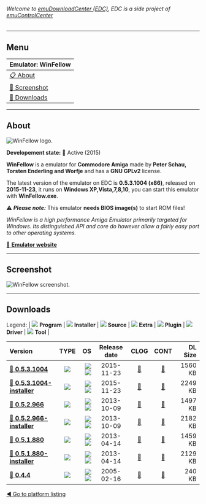 ###### Welcome to [emuDownloadCenter (EDC)](https://github.com/PhoenixInteractiveNL/emuDownloadCenter/wiki/), EDC is a side project of [emuControlCenter](https://github.com/PhoenixInteractiveNL/emuControlCenter/wiki/)
***
## Menu
| **Emulator: WinFellow** |
|:---------|
| [:clipboard: About](#about) |
| [:sunrise: Screenshot](#screenshot) |
| [:floppy_disk: Downloads](#downloads) |
***
## About
![](https://github.com/PhoenixInteractiveNL/emuDownloadCenter/wiki/images_emulator/winfellow_logo_200.jpg "WinFellow logo.")

**Developement state:** :large_blue_circle: Active (2015)

**WinFellow** is a emulator for **Commodore Amiga** made by **Peter Schau, Torsten Enderling and Worfje** and has a **GNU GPLv2** license.

The latest version of the emulator on EDC is **0.5.3.1004 (x86)**, released on **2015-11-23**, it runs on **Windows XP,Vista,7,8,10**, you can start this emulator with **WinFellow.exe**.

:warning: _**Please note:**_ This emulator **needs BIOS image(s)** to start ROM files!

_WinFellow is a high performance Amiga Emulator primarily targeted for Windows. Its distinguished API and core do however allow a fairly easy port to other operating systems._

[:link: **Emulator website**](http://petschau.github.io/WinFellow/)
***
## Screenshot
![](https://raw.githubusercontent.com/PhoenixInteractiveNL/emuDownloadCenter/master/hooks/winfellow/emulator_screen_01.jpg "WinFellow screenshot.")
***
## Downloads
Legend: | 
![](https://raw.githubusercontent.com/wiki/PhoenixInteractiveNL/emuDownloadCenter/images_misc/icon_program_24.png) **Program** | 
![](https://raw.githubusercontent.com/wiki/PhoenixInteractiveNL/emuDownloadCenter/images_misc/icon_installer_24.png) **Installer** | 
![](https://raw.githubusercontent.com/wiki/PhoenixInteractiveNL/emuDownloadCenter/images_misc/icon_source_code_24.png) **Source** | 
![](https://raw.githubusercontent.com/wiki/PhoenixInteractiveNL/emuDownloadCenter/images_misc/icon_extra_24.png) **Extra** | 
![](https://raw.githubusercontent.com/wiki/PhoenixInteractiveNL/emuDownloadCenter/images_misc/icon_plugin_24.png) **Plugin** | 
![](https://raw.githubusercontent.com/wiki/PhoenixInteractiveNL/emuDownloadCenter/images_misc/icon_driver_24.png) **Driver** | 
![](https://raw.githubusercontent.com/wiki/PhoenixInteractiveNL/emuDownloadCenter/images_misc/icon_tool_24.png) **Tool** | 
 
| Version | TYPE | OS | Release date | CLOG | CONT | DL Size |
|:--------|:----:|---:|:------------:|:----:|:----:|--------:|
| [:floppy_disk: **0.5.3.1004**](https://github.com/PhoenixInteractiveNL/edc-repo0002/raw/master/winfellow/0.5.3.1004.7z) | ![](https://raw.githubusercontent.com/wiki/PhoenixInteractiveNL/emuDownloadCenter/images_misc/icon_program_24.png) | ![](https://raw.githubusercontent.com/wiki/PhoenixInteractiveNL/emuDownloadCenter/images_misc/logo_windows_24.png)![](https://raw.githubusercontent.com/wiki/PhoenixInteractiveNL/emuDownloadCenter/images_misc/icon_32-bit_24.png) | 2015-11-23 | [:page_facing_up:](https://github.com/PhoenixInteractiveNL/edc-repo0002/blob/master/winfellow/0.5.3.1004_changelog.txt) | [:mag_right:](https://github.com/PhoenixInteractiveNL/edc-repo0002/blob/master/winfellow/0.5.3.1004_contents.txt) | 1560 KB |
| [:floppy_disk: **0.5.3.1004-installer**](https://github.com/PhoenixInteractiveNL/edc-repo0002/raw/master/winfellow/0.5.3.1004-installer.7z) | ![](https://raw.githubusercontent.com/wiki/PhoenixInteractiveNL/emuDownloadCenter/images_misc/icon_installer_24.png) | ![](https://raw.githubusercontent.com/wiki/PhoenixInteractiveNL/emuDownloadCenter/images_misc/logo_windows_24.png)![](https://raw.githubusercontent.com/wiki/PhoenixInteractiveNL/emuDownloadCenter/images_misc/icon_32-bit_24.png) | 2015-11-23 | [:page_facing_up:](https://github.com/PhoenixInteractiveNL/edc-repo0002/blob/master/winfellow/0.5.3.1004-installer_changelog.txt) | [:mag_right:](https://github.com/PhoenixInteractiveNL/edc-repo0002/blob/master/winfellow/0.5.3.1004-installer_contents.txt) | 2249 KB |
| [:floppy_disk: **0.5.2.966**](https://github.com/PhoenixInteractiveNL/edc-repo0002/raw/master/winfellow/0.5.2.966.7z) | ![](https://raw.githubusercontent.com/wiki/PhoenixInteractiveNL/emuDownloadCenter/images_misc/icon_program_24.png) | ![](https://raw.githubusercontent.com/wiki/PhoenixInteractiveNL/emuDownloadCenter/images_misc/logo_windows_24.png)![](https://raw.githubusercontent.com/wiki/PhoenixInteractiveNL/emuDownloadCenter/images_misc/icon_32-bit_24.png) | 2013-10-09 | [:page_facing_up:](https://github.com/PhoenixInteractiveNL/edc-repo0002/blob/master/winfellow/0.5.2.966_changelog.txt) | [:mag_right:](https://github.com/PhoenixInteractiveNL/edc-repo0002/blob/master/winfellow/0.5.2.966_contents.txt) | 1497 KB |
| [:floppy_disk: **0.5.2.966-installer**](https://github.com/PhoenixInteractiveNL/edc-repo0002/raw/master/winfellow/0.5.2.966-installer.7z) | ![](https://raw.githubusercontent.com/wiki/PhoenixInteractiveNL/emuDownloadCenter/images_misc/icon_installer_24.png) | ![](https://raw.githubusercontent.com/wiki/PhoenixInteractiveNL/emuDownloadCenter/images_misc/logo_windows_24.png)![](https://raw.githubusercontent.com/wiki/PhoenixInteractiveNL/emuDownloadCenter/images_misc/icon_32-bit_24.png) | 2013-10-09 | [:page_facing_up:](https://github.com/PhoenixInteractiveNL/edc-repo0002/blob/master/winfellow/0.5.2.966-installer_changelog.txt) | [:mag_right:](https://github.com/PhoenixInteractiveNL/edc-repo0002/blob/master/winfellow/0.5.2.966-installer_contents.txt) | 2182 KB |
| [:floppy_disk: **0.5.1.880**](https://github.com/PhoenixInteractiveNL/edc-repo0002/raw/master/winfellow/0.5.1.880.7z) | ![](https://raw.githubusercontent.com/wiki/PhoenixInteractiveNL/emuDownloadCenter/images_misc/icon_program_24.png) | ![](https://raw.githubusercontent.com/wiki/PhoenixInteractiveNL/emuDownloadCenter/images_misc/logo_windows_24.png)![](https://raw.githubusercontent.com/wiki/PhoenixInteractiveNL/emuDownloadCenter/images_misc/icon_32-bit_24.png) | 2013-04-14 | [:page_facing_up:](https://github.com/PhoenixInteractiveNL/edc-repo0002/blob/master/winfellow/0.5.1.880_changelog.txt) | [:mag_right:](https://github.com/PhoenixInteractiveNL/edc-repo0002/blob/master/winfellow/0.5.1.880_contents.txt) | 1459 KB |
| [:floppy_disk: **0.5.1.880-installer**](https://github.com/PhoenixInteractiveNL/edc-repo0002/raw/master/winfellow/0.5.1.880-installer.7z) | ![](https://raw.githubusercontent.com/wiki/PhoenixInteractiveNL/emuDownloadCenter/images_misc/icon_installer_24.png) | ![](https://raw.githubusercontent.com/wiki/PhoenixInteractiveNL/emuDownloadCenter/images_misc/logo_windows_24.png)![](https://raw.githubusercontent.com/wiki/PhoenixInteractiveNL/emuDownloadCenter/images_misc/icon_32-bit_24.png) | 2013-04-14 | [:page_facing_up:](https://github.com/PhoenixInteractiveNL/edc-repo0002/blob/master/winfellow/0.5.1.880-installer_changelog.txt) | [:mag_right:](https://github.com/PhoenixInteractiveNL/edc-repo0002/blob/master/winfellow/0.5.1.880-installer_contents.txt) | 2129 KB |
| [:floppy_disk: **0.4.4**](https://github.com/PhoenixInteractiveNL/edc-repo0002/raw/master/winfellow/0.4.4.7z) | ![](https://raw.githubusercontent.com/wiki/PhoenixInteractiveNL/emuDownloadCenter/images_misc/icon_program_24.png) | ![](https://raw.githubusercontent.com/wiki/PhoenixInteractiveNL/emuDownloadCenter/images_misc/logo_windows_24.png)![](https://raw.githubusercontent.com/wiki/PhoenixInteractiveNL/emuDownloadCenter/images_misc/icon_32-bit_24.png) | 2005-02-16 | [:page_facing_up:](https://github.com/PhoenixInteractiveNL/edc-repo0002/blob/master/winfellow/0.4.4_changelog.txt) | [:mag_right:](https://github.com/PhoenixInteractiveNL/edc-repo0002/blob/master/winfellow/0.4.4_contents.txt) | 240 KB |

[:arrow_backward: Go to platform listing](https://github.com/PhoenixInteractiveNL/emuDownloadCenter/wiki/EDC-Platform-List)
